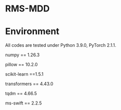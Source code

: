 # RMS-MDD


# Environment

All codes are tested under Python 3.9.0, PyTorch 2.1.1.

numpy == 1.26.3

pillow == 10.2.0

scikit-learn ==1.5.1

transformers == 4.43.0

tqdm == 4.66.5

ms-swift == 2.2.5 



